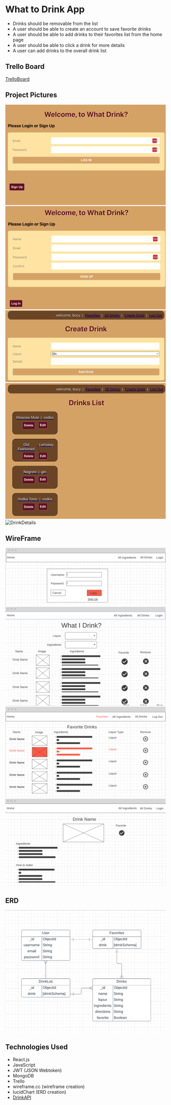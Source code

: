 # What to Drink App
- Drinks should be removable from the list
- A user should be able to create an account to save favorite drinks
- A user should be able to add drinks to their favorites list from the home page
- A user should be able to click a drink for more details
- A user can add drinks to the overall drink list

## Trello Board
[TrelloBoard](https://trello.com/b/h9HeAzOf/whatdrink)

## Project Pictures
![Login](/public/images/loginPage.png)
![SignUp](/public/images/signUp.png)
![CreateDrink](/public/images/createDrink.png)
![DrinkList](/public/images/drinkList.png)
![DrinkDetails](/what-drink/public/images/drinkDetails.png)
## WireFrame
![Login](/public/images/loginWireFrame.png)
![HomePage](/public/images/homePageWireFrame.png)
![Favorites](/public/images/favoritesWireFrame.png)
![DrinkDetails](/public/images/drinkDetailsWireFrame.png)

## ERD
![ERD](/public/images/erdWhatDrink.png)
## Technologies Used
- React.js
- JavaScript
- JWT (JSON Webtoken)
- MongoDB
- Trello
- wireframe.cc (wireframe creation)
- lucidChart (ERD creation)
- [DrinkAPI](https://thecocktaildb.com/api.php)